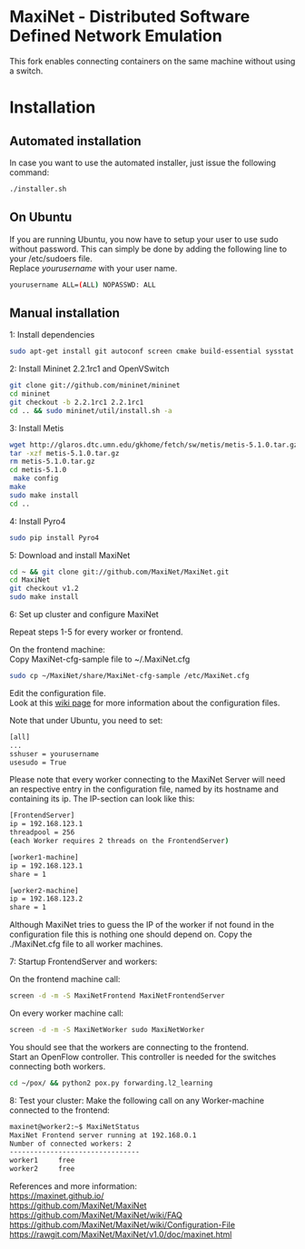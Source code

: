 MaxiNet - Distributed Software Defined Network Emulation
========================================================
This fork enables connecting containers on the same machine without using a switch.

Installation
=
## Automated installation

In case you want to use the automated installer, just issue the following command:
```bash
./installer.sh
```

## On Ubuntu
If you are running Ubuntu, you now have to setup your user to use sudo without password. This can simply be done by adding the following line to your /etc/sudoers file.<br>
Replace *yourusername* with your user name.
```bash
yourusername ALL=(ALL) NOPASSWD: ALL
```

## Manual installation

1: Install dependencies
```bash
sudo apt-get install git autoconf screen cmake build-essential sysstat python-matplotlib uuid-runtime python-pip
```

2: Install Mininet 2.2.1rc1 and OpenVSwitch
```bash
git clone git://github.com/mininet/mininet
cd mininet
git checkout -b 2.2.1rc1 2.2.1rc1
cd .. && sudo mininet/util/install.sh -a
```

3: Install Metis
```bash
wget http://glaros.dtc.umn.edu/gkhome/fetch/sw/metis/metis-5.1.0.tar.gz
tar -xzf metis-5.1.0.tar.gz
rm metis-5.1.0.tar.gz
cd metis-5.1.0
 make config
make
sudo make install
cd ..
```

4: Install Pyro4
```bash
sudo pip install Pyro4
```

5: Download and install MaxiNet
```bash
cd ~ && git clone git://github.com/MaxiNet/MaxiNet.git
cd MaxiNet
git checkout v1.2
sudo make install
```

6: Set up cluster and configure MaxiNet

Repeat steps 1-5 for every worker or frontend.

On the frontend machine:<br>
Copy MaxiNet-cfg-sample file to ~/.MaxiNet.cfg<br>
```bash
sudo cp ~/MaxiNet/share/MaxiNet-cfg-sample /etc/MaxiNet.cfg
```
Edit the configuration file.<br>
Look at this [wiki page](https://github.com/MaxiNet/MaxiNet/wiki/Configuration-File) for more information about the configuration files.

Note that under Ubuntu, you need to set:
```bash
[all]
...
sshuser = yourusername
usesudo = True
```

Please note that every worker connecting to the MaxiNet Server will need an respective entry in the configuration file, named by its hostname and containing its ip. The IP-section can look like this:<br>
```bash
[FrontendServer]
ip = 192.168.123.1
threadpool = 256 
(each Worker requires 2 threads on the FrontendServer)

[worker1-machine]
ip = 192.168.123.1
share = 1

[worker2-machine]
ip = 192.168.123.2
share = 1
```
Although MaxiNet tries to guess the IP of the worker if not found in the
configuration file this is nothing one should depend on.
Copy the ./MaxiNet.cfg file to all worker machines.

7: Startup FrontendServer and workers:<br>

On the frontend machine call:
```bash
screen -d -m -S MaxiNetFrontend MaxiNetFrontendServer
```
On every worker machine call:

```bash
screen -d -m -S MaxiNetWorker sudo MaxiNetWorker
```
You should see that the workers are connecting to the frontend.<br>
Start an OpenFlow controller. This controller is needed for the switches connecting both workers.
```bash
cd ~/pox/ && python2 pox.py forwarding.l2_learning
```

8: Test your cluster:
Make the following call on any Worker-machine connected to the frontend:
```bash
maxinet@worker2:~$ MaxiNetStatus
MaxiNet Frontend server running at 192.168.0.1
Number of connected workers: 2
--------------------------------
worker1		free
worker2		free
```

References and more information:<br>
https://maxinet.github.io/<br>
https://github.com/MaxiNet/MaxiNet<br>
https://github.com/MaxiNet/MaxiNet/wiki/FAQ<br>
https://github.com/MaxiNet/MaxiNet/wiki/Configuration-File<br>
https://rawgit.com/MaxiNet/MaxiNet/v1.0/doc/maxinet.html<br>



